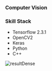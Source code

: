 ### Computer Vision
### Skill Stack
 - Tensorflow 2.3.1
 - OpenCV2
 - Keras
 - Python
 - C++

![resultDense](https://user-images.githubusercontent.com/67354235/126072535-d537dc54-1916-4f4d-94b6-3e4804c55f04.png)
